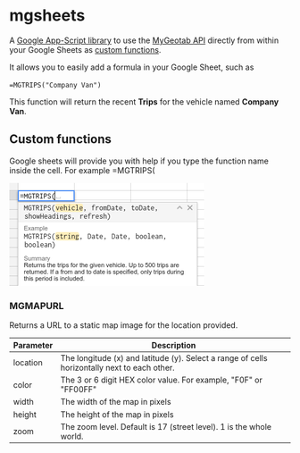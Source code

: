 # mgsheets
A [Google App-Script library](https://developers.google.com/apps-script/) to use the [MyGeotab API](https://my.geotab.com/sdk) directly from within your Google Sheets as [custom functions](https://developers.google.com/apps-script/guides/sheets/functions).

It allows you to easily add a formula in your Google Sheet, such as

`=MGTRIPS("Company Van")`

This function will return the recent **Trips** for the vehicle named **Company Van**.

## Custom functions
Google sheets will provide you with help if you type the function name inside the cell. 
For example =MGTRIPS(
 
![](images/function-help.png)

### MGMAPURL
Returns a URL to a static map image for the location provided.

Parameter  | Description
-----------|------------
location | The longitude (x) and latitude (y). Select a range of cells horizontally next to each other.
color | The 3 or 6 digit HEX color value. For example, "F0F" or "FF00FF"
width | The width of the map in pixels
height | The height of the map in pixels 
zoom | The zoom level. Default is 17 (street level). 1 is the whole world.
 



